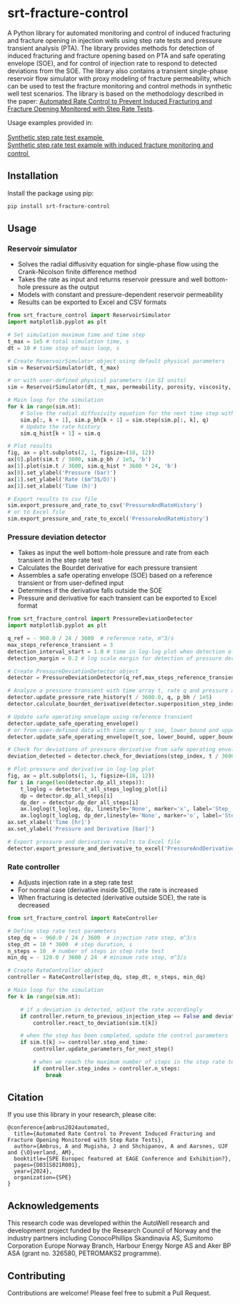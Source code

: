 # srt-fracture-control

A Python library for automated monitoring and control of induced fracturing and fracture opening in injection wells using step rate tests and pressure transient analysis (PTA). The library provides methods for detection of induced fracturing and fracture opening based on PTA and safe operating envelope (SOE), and for control of injection rate to respond to detected deviations from the SOE. The library also contains a transient single-phase reservoir flow simulator with proxy modeling of fracture permeability, which can be used to test the fracture monitoring and control methods in synthetic well test scenarios. The library is based on the methodology described in the paper: [Automated Rate Control to Prevent Induced Fracturing and Fracture Opening Monitored with Step Rate Tests](https://doi.org/10.2118/220016-MS).

Usage examples provided in:

<a href="https://colab.research.google.com/drive/1ecY9KGa0Ndlg-13B04Ec6X9tE9UDHO_X?authuser=0#scrollTo=zmF804yggfjf"> Synthetic step rate test example <img src="https://colab.research.google.com/assets/colab-badge.svg" height=16px></a> <br>
<a href="https://colab.research.google.com/drive/1TJzfjieYJOt6c9E-krnyiutNYRJmGS8Q#scrollTo=AMap_Xh0nbax"> Synthetic step rate test example with induced fracture monitoring and control <img src="https://colab.research.google.com/assets/colab-badge.svg" height=16px></a> <br>

## Installation

Install the package using pip:

```bash
pip install srt-fracture-control
```

## Usage

### Reservoir simulator

- Solves the radial diffusivity equation for single-phase flow using the Crank-Nicolson finite difference method
- Takes the rate as input and returns reservoir pressure and well bottom-hole pressure as the output
- Models with constant and pressure-dependent reservoir permeability
- Results can be exported to Excel and CSV formats


```python
from srt_fracture_control import ReservoirSimulator
import matplotlib.pyplot as plt

# Set simulation maximum time and time step
t_max = 1e5 # total simulation time, s
dt = 10 # time step of main loop, s

# Create ReservoirSimulator object using default physical parameters
sim = ReservoirSimulator(dt, t_max)

# or with user-defined physical parameters (in SI units)
sim = ReservoirSimulator(dt, t_max, permeability, porosity, viscosity, compressibility, formation_volume_factor, reservoir_pressure, well_radius, outer_radius, thickness, skin, wellbore_storage, fracture_opening_pressure, fracture_half_length, use_pressure_dependent_permeability=True)

# Main loop for the simulation
for k in range(sim.nt):
    # Solve the radial diffusivity equation for the next time step with the input rate q
    sim.p[:, k + 1], sim.p_bh[k + 1] = sim.step(sim.p[:, k], q)
    # Update the rate history
    sim.q_hist[k + 1] = sim.q

# Plot results
fig, ax = plt.subplots(2, 1, figsize=(18, 12))
ax[0].plot(sim.t / 3600, sim.p_bh / 1e5, 'b')
ax[1].plot(sim.t / 3600, sim.q_hist * 3600 * 24, 'b')
ax[0].set_ylabel('Pressure (bar)')
ax[1].set_ylabel('Rate ($m^3$/D)')
ax[1].set_xlabel('Time (h)')

# Export results to csv file
sim.export_pressure_and_rate_to_csv('PressureAndRateHistory')
# or to Excel file
sim.export_pressure_and_rate_to_excel('PressureAndRateHistory')
```

### Pressure deviation detector
- Takes as input the well bottom-hole pressure and rate from each transient in the step rate test
- Calculates the Bourdet derivative for each pressure transient
- Assembles a safe operating envelope (SOE) based on a reference transient or from user-defined input
- Determines if the derivative falls outside the SOE
- Pressure and derivative for each transient can be exported to Excel format

```python
from srt_fracture_control import PressureDeviationDetector
import matplotlib.pyplot as plt

q_ref = - 960.0 / 24 / 3600  # reference rate, m^3/s
max_steps_reference_transient = 3
detection_interval_start = 1.0 # time in log-log plot when detection of deviations should start, hours
detection_margin = 0.2 # log scale margin for detection of pressure derivative deviation

# Create PressureDeviationDetector object
detector = PressureDeviationDetector(q_ref,max_steps_reference_transient,detection_interval_start,detection_margin)

# Analyze a pressure transient with time array t, rate q and pressure array p_bh
detector.update_pressure_rate_history(t / 3600.0, q, p_bh / 1e5)
detector.calculate_bourdet_derivative(detector.superposition_step_index, t / 3600.0, q, p_bh / 1e5, store_results=True)

# Update safe operating envelope using reference transient
detector.update_safe_operating_envelope()
# or from user-defined data with time array t_soe, lower_bound and upper_bound derivative arrays
detector.update_safe_operating_envelope(t_soe, lower_bound, upper_bound)

# Check for deviations of pressure derivative from safe operating envelope
deviation_detected = detector.check_for_deviations(step_index, t / 3600.0, p_bh / 1e5, q)

# Plot pressure and derivative in log-log plot
fig, ax = plt.subplots(1, 1, figsize=(18, 12))
for i in range(len(detector.dp_all_steps)):
    t_loglog = detector.t_all_steps_loglog_plot[i]
    dp = detector.dp_all_steps[i]
    dp_der = detector.dp_der_all_steps[i]
    ax.loglog(t_loglog, dp, linestyle='None', marker='x', label='Step_' + str(i + 1))
    ax.loglog(t_loglog, dp_der,linestyle='None', marker='o', label='Step_' + str(i + 1))
ax.set_xlabel('Time [hr]')
ax.set_ylabel('Pressure and Derivative [bar]')

# Export pressure and derivative results to Excel file
detector.export_pressure_and_derivative_to_excel('PressureAndDerivative')
```
### Rate controller
- Adjusts injection rate in a step rate test
- For normal case (derivative inside SOE), the rate is increased
- When fracturing is detected (derivative outside SOE), the rate is decreased

```python
from srt_fracture_control import RateController

# Define step rate test parameters
step_dq = - 960.0 / 24 / 3600  # injection rate step, m^3/s
step_dt = 10 * 3600  # step duration, s
n_steps = 10  # number of steps in step rate test
min_dq = - 120.0 / 3600 / 24  # minimum rate step, m^3/s

# Create RateController object
controller = RateController(step_dq, step_dt, n_steps, min_dq)

# Main loop for the simulation
for k in range(sim.nt):

    # if a deviation is detected, adjust the rate accordingly
    if controller.return_to_previous_injection_step == False and deviation_detected:
        controller.react_to_deviation(sim.t[k])

    # when the step has been completed, update the control parameters
    if sim.t[k] >= controller.step_end_time:
        controller.update_parameters_for_next_step()

        # when we reach the maximum number of steps in the step rate test, exit the main loop
        if controller.step_index > controller.n_steps:
            break
```

## Citation

If you use this library in your research, please cite:

```
@conference{ambrus2024automated,
  title={Automated Rate Control to Prevent Induced Fracturing and Fracture Opening Monitored with Step Rate Tests},
  author={Ambrus, A and Mugisha, J and Shchipanov, A and Aarsnes, UJF and {\O}verland, AM},
  booktitle={SPE Europec featured at EAGE Conference and Exhibition?},
  pages={D031S021R001},
  year={2024},
  organization={SPE}
}
```
## Acknowledgements

This research code was developed within the AutoWell research and development project funded by the Research Council of Norway and the industry partners including ConocoPhillips Skandinavia AS, Sumitomo Corporation Europe Norway Branch, Harbour Energy Norge AS and Aker BP ASA (grant no. 326580, PETROMAKS2 programme).

## Contributing

Contributions are welcome! Please feel free to submit a Pull Request.

